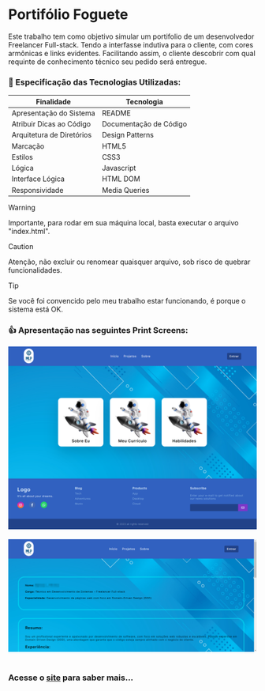 # Portifólio Foguete

Este trabalho tem como objetivo simular um portifolio de um desenvolvedor Freelancer Full-stack. Tendo a interfasse indutiva para o cliente, com cores armônicas e links evidentes.
Facilitando assim, o cliente descobrir com qual requinte de conhecimento técnico seu pedido será entregue.

### :wrench: Especificação das Tecnologias Utilizadas:

Finalidade   | Tecnologia
--------- | ------
Apresentação do Sistema | README
Atribuir Dicas ao Código | Documentação de Código
Arquitetura de Diretórios | Design Patterns
Marcação | HTML5
Estilos | CSS3
Lógica | Javascript
Interface Lógica | HTML DOM
Responsividade | Media Queries

> [!WARNING]
> Importante, para rodar em sua máquina local, basta executar o arquivo "index.html".

> [!CAUTION]
> Atenção, não excluir ou renomear quaisquer arquivo, sob risco de quebrar funcionalidades.

> [!TIP]
> Se você foi convencido pelo meu trabalho estar funcionando, é porque o sistema está OK.

### :+1: Apresentação nas seguintes Print Screens:

![](https://github.com/mateuslph/portifolio-foguete/blob/main/assets/images/portifolio-foguete-01.png)
</br></br>
![](https://github.com/mateuslph/portifolio-foguete/blob/main/assets/images/portifolio-foguete-02.png)
</br></br>
### Acesse o [site]() para saber mais...
